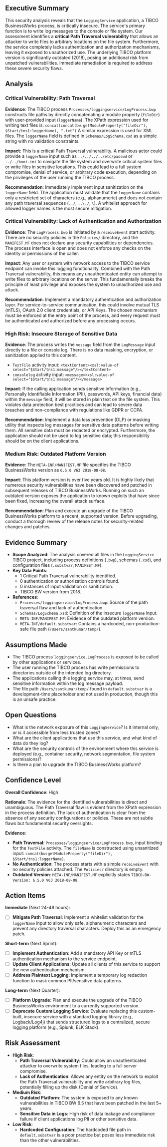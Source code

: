 ## Executive Summary
This security analysis reveals that the `LoggingService` application, a TIBCO BusinessWorks process, is critically insecure. The service's primary function is to write log messages to the console or file system. Our assessment identifies a **critical Path Traversal vulnerability** that allows an attacker to write files to arbitrary locations on the file system. Furthermore, the service completely lacks authentication and authorization mechanisms, leaving it exposed to unauthorized use. The underlying TIBCO platform version is significantly outdated (2018), posing an additional risk from unpatched vulnerabilities. Immediate remediation is required to address these severe security flaws.

## Analysis
### Critical Vulnerability: Path Traversal
**Evidence**: The TIBCO process `Processes/loggingservice/LogProcess.bwp` constructs file paths by directly concatenating a module property (`fileDir`) with user-provided input (`loggerName`). The XPath expression used for writing text files is:
`concat(concat(bw:getModuleProperty("fileDir"), $Start/tns1:loggerName), ".txt")`
A similar expression is used for XML files. The `loggerName` field is defined in `Schemas/LogSchema.xsd` as a simple string with no validation constraints.

**Impact**: This is a critical Path Traversal vulnerability. A malicious actor could provide a `loggerName` input such as `../../../../etc/passwd` or `../../boot.ini` to navigate the file system and overwrite critical system files or write files in sensitive locations. This could lead to a full system compromise, denial of service, or arbitrary code execution, depending on the privileges of the user running the TIBCO process.

**Recommendation**: Immediately implement input sanitization on the `loggerName` field. The application must validate that the `loggerName` contains only a restricted set of characters (e.g., alphanumeric) and does not contain any path traversal sequences (`../`, `..\`, `/`, `\`). A whitelist approach for allowed logger names is the most secure mitigation.

### Critical Vulnerability: Lack of Authentication and Authorization
**Evidence**: The `LogProcess.bwp` is initiated by a `receiveEvent` start activity. There are no security policies in the `Policies/` directory, and the `MANIFEST.MF` does not declare any security capabilities or dependencies. The process interface is open and does not enforce any checks on the identity or permissions of the caller.

**Impact**: Any user or system with network access to the TIBCO service endpoint can invoke this logging functionality. Combined with the Path Traversal vulnerability, this means any unauthenticated entity can attempt to write files to arbitrary locations on the server. This fundamentally breaks the principle of least privilege and exposes the system to unauthorized use and attack.

**Recommendation**: Implement a mandatory authentication and authorization layer. For service-to-service communication, this could involve mutual TLS (mTLS), OAuth 2.0 client credentials, or API Keys. The chosen mechanism must be enforced at the entry point of the process, and every request must be authenticated and authorized before any processing occurs.

### High Risk: Insecure Storage of Sensitive Data
**Evidence**: The process writes the `message` field from the `LogMessage` input directly to a file or console log. There is no data masking, encryption, or sanitization applied to this content.
- `TextFile` activity input: `<textContent><xsl:value-of select="$Start/tns1:message"/></textContent>`
- `consolelog` activity input: `<message><xsl:value-of select="$Start/tns1:message"/></message>`

**Impact**: If the calling application sends sensitive information (e.g., Personally Identifiable Information (PII), passwords, API keys, financial data) within the `message` field, it will be stored in plain text on the file system. This violates data protection best practices and can lead to severe data breaches and non-compliance with regulations like GDPR or CCPA.

**Recommendation**: Implement a data loss prevention (DLP) or masking utility that inspects log messages for sensitive data patterns before writing them. All sensitive data must be redacted or encrypted. Furthermore, the application should not be used to log sensitive data; this responsibility should be on the client applications.

### Medium Risk: Outdated Platform Version
**Evidence**: The `META-INF/MANIFEST.MF` file specifies the TIBCO BusinessWorks version as `6.5.0 V63 2018-08-08`.

**Impact**: This platform version is over five years old. It is highly likely that numerous security vulnerabilities have been discovered and patched in subsequent releases of TIBCO BusinessWorks. Running on such an outdated version exposes the application to known exploits that have since been fixed, increasing the overall attack surface.

**Recommendation**: Plan and execute an upgrade of the TIBCO BusinessWorks platform to a recent, supported version. Before upgrading, conduct a thorough review of the release notes for security-related changes and patches.

## Evidence Summary
- **Scope Analyzed**: The analysis covered all files in the `LoggingService` TIBCO project, including process definitions (`.bwp`), schemas (`.xsd`), and configuration files (`.substvar`, `MANIFEST.MF`).
- **Key Data Points**:
  - 1 Critical Path Traversal vulnerability identified.
  - 0 authentication or authorization controls found.
  - 0 instances of input validation or sanitization.
  - TIBCO BW version from 2018.
- **References**:
  - `Processes/loggingservice/LogProcess.bwp`: Source of the path traversal flaw and lack of authentication.
  - `Schemas/LogSchema.xsd`: Definition of the insecure `loggerName` input.
  - `META-INF/MANIFEST.MF`: Evidence of the outdated platform version.
  - `META-INF/default.substvar`: Contains a hardcoded, non-production-safe file path (`/Users/santkumar/temp/`).

## Assumptions Made
- The TIBCO process `loggingservice.LogProcess` is exposed to be called by other applications or services.
- The user running the TIBCO process has write permissions to directories outside of the intended log directory.
- The applications calling this logging service may, at times, send sensitive information within the log message payload.
- The file path `/Users/santkumar/temp/` found in `default.substvar` is a development-time placeholder and not used in production, though this is an unsafe practice.

## Open Questions
- What is the network exposure of this `LoggingService`? Is it internal only, or is it accessible from less trusted zones?
- What are the client applications that use this service, and what kind of data do they log?
- What are the security controls of the environment where this service is deployed (e.g., container security, network segmentation, file system permissions)?
- Is there a plan to upgrade the TIBCO BusinessWorks platform?

## Confidence Level
**Overall Confidence**: High

**Rationale**: The evidence for the identified vulnerabilities is direct and unambiguous. The Path Traversal flaw is evident from the XPath expression in the process definition. The lack of authentication is clear from the absence of any security configurations or policies. These are not subtle flaws but fundamental security oversights.

**Evidence**:
- **Path Traversal**: `Processes/loggingservice/LogProcess.bwp`, input binding for the `TextFile` activity. The `fileName` is constructed using unsanitized input: `concat(bw:getModuleProperty("fileDir"), $Start/tns1:loggerName)`.
- **No Authentication**: The process starts with a simple `receiveEvent` with no security policies attached. The `Policies/` directory is empty.
- **Outdated Version**: `META-INF/MANIFEST.MF` explicitly states `TIBCO-BW-Version: 6.5.0 V63 2018-08-08`.

## Action Items
**Immediate** (Next 24-48 hours):
- [ ] **Mitigate Path Traversal**: Implement a whitelist validation for the `loggerName` input to allow only safe, alphanumeric characters and prevent any directory traversal characters. Deploy this as an emergency patch.

**Short-term** (Next Sprint):
- [ ] **Implement Authentication**: Add a mandatory API Key or mTLS authentication mechanism to the service endpoint.
- [ ] **Update Client Applications**: Update all clients of this service to support the new authentication mechanism.
- [ ] **Address Plaintext Logging**: Implement a temporary log redaction function to mask common PII/sensitive data patterns.

**Long-term** (Next Quarter):
- [ ] **Platform Upgrade**: Plan and execute the upgrade of the TIBCO BusinessWorks environment to a currently supported version.
- [ ] **Deprecate Custom Logging Service**: Evaluate replacing this custom-built, insecure service with a standard logging library (e.g., Logback/Log4j) that sends structured logs to a centralized, secure logging platform (e.g., Splunk, ELK Stack).

## Risk Assessment
- **High Risk**:
  - **Path Traversal Vulnerability**: Could allow an unauthenticated attacker to overwrite system files, leading to a full server compromise.
  - **Lack of Authentication**: Allows any entity on the network to exploit the Path Traversal vulnerability and write arbitrary log files, potentially filling up the disk (Denial of Service).
- **Medium Risk**:
  - **Outdated Platform**: The system is exposed to any known vulnerabilities in TIBCO BW 6.5 that have been patched in the last 5+ years.
  - **Sensitive Data in Logs**: High risk of data leakage and compliance failure if client applications log PII or other sensitive data.
- **Low Risk**:
  - **Hardcoded Configuration**: The hardcoded file path in `default.substvar` is a poor practice but poses less immediate risk than the other vulnerabilities.
